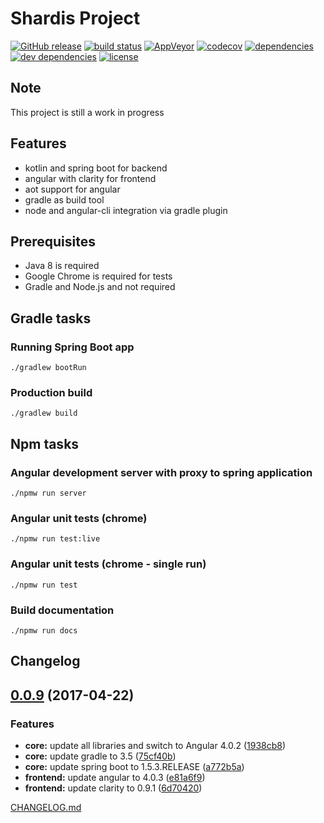 # Shardis Project

[![GitHub release](https://img.shields.io/github/release/shardis/shardis.svg)](https://github.com/shardis/shardis/releases)
[![build status](https://img.shields.io/travis/shardis/shardis/master.svg)](https://travis-ci.org/shardis/shardis)
[![AppVeyor](https://img.shields.io/appveyor/ci/kucharzyk/shardis.svg)](https://ci.appveyor.com/project/kucharzyk/shardis)
[![codecov](https://img.shields.io/codecov/c/github/shardis/shardis/master.svg)](https://codecov.io/gh/shardis/shardis)
[![dependencies](https://img.shields.io/david/shardis/shardis.svg)](https://david-dm.org/shardis/shardis)
[![dev dependencies](https://img.shields.io/david/dev/shardis/shardis.svg)](https://david-dm.org/shardis/shardis)
[![license](https://img.shields.io/github/license/shardis/shardis.svg)](https://github.com/shardis/shardis)


## Note

This project is still a work in progress

## Features

* kotlin and spring boot for backend
* angular with clarity for frontend
* aot support for angular
* gradle as build tool
* node and angular-cli integration via gradle plugin

## Prerequisites

* Java 8 is required
* Google Chrome is required for tests
* Gradle and Node.js and not required

## Gradle tasks

### Running Spring Boot app
```
./gradlew bootRun 
```

### Production build
```
./gradlew build 
```

## Npm tasks

### Angular development server with proxy to spring application
```
./npmw run server 
```

### Angular unit tests (chrome)
```
./npmw run test:live 
```

### Angular unit tests (chrome - single run)
```
./npmw run test
```

### Build documentation
```
./npmw run docs
```

## Changelog

<a name="0.0.9"></a>
## [0.0.9](https://github.com/shardis/shardis/compare/v0.0.8...v0.0.9) (2017-04-22)


### Features

* **core:** update all libraries and switch to Angular 4.0.2 ([1938cb8](https://github.com/shardis/shardis/commit/1938cb8))
* **core:** update gradle to 3.5 ([75cf40b](https://github.com/shardis/shardis/commit/75cf40b))
* **core:** update spring boot to 1.5.3.RELEASE ([a772b5a](https://github.com/shardis/shardis/commit/a772b5a))
* **frontend:** update angular to 4.0.3 ([e81a6f9](https://github.com/shardis/shardis/commit/e81a6f9))
* **frontend:** update clarity to 0.9.1 ([6d70420](https://github.com/shardis/shardis/commit/6d70420))


[CHANGELOG.md](CHANGELOG.md)
